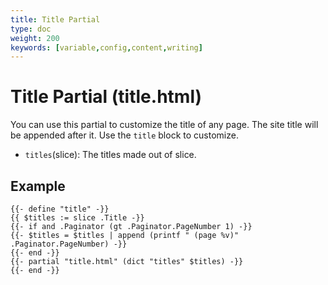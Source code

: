 ```yaml
---
title: Title Partial
type: doc
weight: 200
keywords: [variable,config,content,writing]
---
```

# Title Partial (title.html)
You can use this partial to customize the title of any page. The site title will be appended after it. Use the `title` block to customize.
- `titles`(slice): The titles made out of slice.

## Example
```go-html-template
{{- define "title" -}}
{{ $titles := slice .Title -}}
{{- if and .Paginator (gt .Paginator.PageNumber 1) -}}
{{- $titles = $titles | append (printf " (page %v)" .Paginator.PageNumber) -}}
{{- end -}}
{{- partial "title.html" (dict "titles" $titles) -}}
{{- end -}}
```